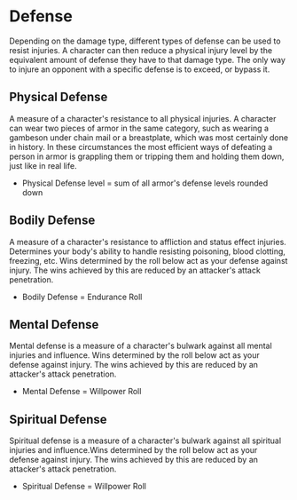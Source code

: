 # Defense

Depending on the damage type, different types of defense can be used to resist injuries. A character can then reduce a physical injury level by the equivalent amount of defense they have to that damage type. The only way to injure an opponent with a specific defense is to exceed, or bypass it.

## Physical Defense

A measure of a character's resistance to all physical injuries. A character can wear two pieces of armor in the same category, such as wearing a gambeson under chain mail or a breastplate, which was most certainly done in history. In these circumstances the most efficient ways of defeating a person in armor is grappling them or tripping them and holding them down, just like in real life.

- Physical Defense level = sum of all armor's defense levels rounded down

## Bodily Defense

A measure of a character's resistance to affliction and status effect injuries. Determines your body's ability to handle resisting poisoning, blood clotting, freezing, etc. Wins determined by the roll below act as your defense against injury. The wins achieved by this are reduced by an attacker's attack penetration.

- Bodily Defense = Endurance Roll

## Mental Defense

Mental defense is a measure of a character's bulwark against all mental injuries and influence. Wins determined by the roll below act as your defense against injury. The wins achieved by this are reduced by an attacker's attack penetration.

- Mental Defense = Willpower Roll

## Spiritual Defense

Spiritual defense is a measure of a character's bulwark against all spiritual injuries and influence.Wins determined by the roll below act as your defense against injury. The wins achieved by this are reduced by an attacker's attack penetration.

- Spiritual Defense = Willpower Roll

